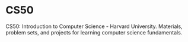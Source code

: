 # CS50
CS50: Introduction to Computer Science - Harvard University. Materials, problem sets, and projects for learning computer science fundamentals.
